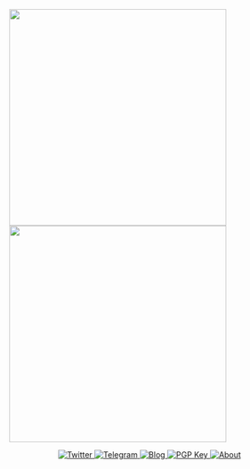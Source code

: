 <a href="#">
  <img width="390"
    src="https://gist.githubusercontent.com/Misaka13514/c676ad963910526baf449fd4ce4696ba/raw/general.svg"><img
    width="390" src="https://gist.githubusercontent.com/Misaka13514/c676ad963910526baf449fd4ce4696ba/raw/media.svg">
</a>

<p align="center">
  <a href="https://twitter.com/Misaka_0x34ca">
    <img
      src="https://img.shields.io/badge/-@Misaka_0x34ca-1ca0f1?style=flat-square&labelColor=1ca0f1&logo=twitter&logoColor=white"
      alt="Twitter" />
  </a>
  <a href="https://t.me/Misaka_0x34ca">
    <img src="https://img.shields.io/badge/-@Misaka_0x34ca-3db6f1?style=flat-square&logo=Telegram&logoColor=2ca5e0"
      alt="Telegram" />
  </a>
  <a href="https://blog.apeiria.net">
    <img src="https://img.shields.io/badge/-blog.apeiria.net-0e83cd?style=flat-square&logo=Blogger&logoColor=fff"
      alt="Blog" />
  </a>
  <a href="https://keys.openpgp.org/vks/v1/by-fingerprint/293B93D8A471059F85D716A65BA92099D9BE2DAA">
    <img src="https://img.shields.io/badge/pgp-5BA92099D9BE2DAA-informational?style=flat-square" alt="PGP Key" />
  </a>
  <a href="https://i.apeiria.net">
    <img src="https://img.shields.io/badge/About-i.apeiria.net-blue?style=flat-square" alt="About" />
  </a>
</p>

